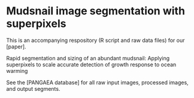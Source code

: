 # Mudsnail image segmentation with superpixels

This is an accompanying respository (R script and raw data files) for our [paper].

Rapid segmentation and sizing of an abundant mudsnail: Applying superpixels to scale accurate detection of growth response to ocean warming

See the [PANGAEA database] for all raw input images, processed images, and output segments.
